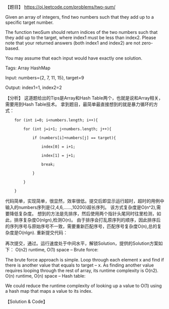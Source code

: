 【题目】
https://oj.leetcode.com/problems/two-sum/

Given an array of integers, find two numbers such that they add up to a specific target number.

The function twoSum should return indices of the two numbers such that they add up to the target, where index1 must be less than index2. Please note that your returned answers (both index1 and index2) are not zero-based.

You may assume that each input would have exactly one solution.

Tags: Array HashMap

Input: numbers={2, 7, 11, 15}, target=9

Output: index1=1, index2=2

【分析】
这道题给出的Tips是Array和Hash Table两个，也就是说和Array相关，需要用到Hash Table技术。
拿到题目，最简单最直接想到的就是暴力循环的方式：

    	for (int i=0; i<numbers.length; i++){
    	
    		for (int j=i+1; j<numbers.length; j++){
    		
    			if (numbers[i]+numbers[j] == target){
    			
    				index[0] = i+1;
    				
    				index[1] = j+1;
    				
    				break;
    				
    			}
    			
    		}
    		
    	}

代码简单，实现简单，很显然，效率很低。提交后即显示运行超时，超时的用例中输入的numbers序列是{2,4,6,……,10200}超长序列。
该方式复杂度是O(n^2),需要降低复杂度。
想到的方法是先排序，然后使用两个指针头尾同时往里检测，如此，排序复杂度O(nlgn),检测O(n)。
由于排序会打乱原序列的顺序，因此排序后的序列序号与原始序号不一致，需要重新匹配序号，匹配序号复杂度O(n),总的复杂度是O(nlgn).
重新提交代码：
 
  再次提交，通过。运行速度处于中间水平，解锁Solution，提供的Solution方案如下：
O(n2) runtime, O(1) space – Brute force:

The brute force approach is simple. Loop through each element x and find if there is another value that equals to target – x. As finding another value requires looping through the rest of array, its runtime complexity is O(n2).
O(n) runtime, O(n) space – Hash table:

We could reduce the runtime complexity of looking up a value to O(1) using a hash map that maps a value to its index.

【Solution & Code】
